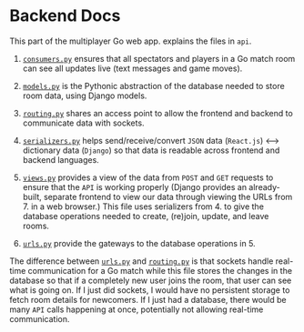 # Backend Docs

This part of the multiplayer Go web app. explains the files in `api`.

1. [`consumers.py`](./consumers.py) ensures that all spectators and players in a Go match room can see all updates live (text messages and game moves).

2. [`models.py`](./models.py) is the Pythonic abstraction of the database needed to store room data, using Django models.

3. [`routing.py`](./routing.py) shares an access point to allow the frontend and backend to communicate data with sockets.

4. [`serializers.py`](./serializers.py) helps send/receive/convert `JSON` data (`React.js`) <--> dictionary data (`Django`) so that data is readable across frontend and backend languages.

5. [`views.py`](./views.py) provides a view of the data from `POST` and `GET` requests to ensure that the `API` is working properly (Django provides an already-built, separate frontend to view our data through viewing the URLs from 7. in a web browser.) This file uses serializers from 4. to give the database operations needed to create, (re)join, update, and leave rooms. 

6. [`urls.py`](./urls.py) provide the gateways to the database operations in 5. 

The difference between [`urls.py`](./urls.py) and [`routing.py`](./routing.py) is that sockets handle real-time communication for a Go match while this file stores the changes in the database so that if a completely new user joins the room, that user can see what is going on. If I just did sockets, I would have no persistent storage to fetch room details for newcomers. If I just had a database, there would be many `API` calls happening at once, potentially not allowing real-time communication.

